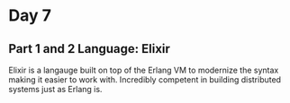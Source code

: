# Day 7

## Part 1 and 2 Language: Elixir

Elixir is a langauge built on top of the Erlang VM to modernize the syntax making it easier to work with. Incredibly competent in building distributed systems just as Erlang is.
